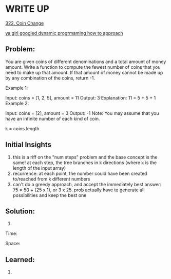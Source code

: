 #  WRITE UP
[322. Coin Change](https://leetcode.com/problems/coin-change/)<br/>

[ya girl googled dynamic progrmaming how to approach](https://www.freecodecamp.org/news/follow-these-steps-to-solve-any-dynamic-programming-interview-problem-cc98e508cd0e/)<br/>

## Problem: 
You are given coins of different denominations and a total amount of money amount. Write a function to compute the fewest number of coins that you need to make up that amount. If that amount of money cannot be made up by any combination of the coins, return -1.

Example 1:

Input: coins = [1, 2, 5], amount = 11
Output: 3 
Explanation: 11 = 5 + 5 + 1
Example 2:

Input: coins = [2], amount = 3
Output: -1
Note:
You may assume that you have an infinite number of each kind of coin.


k = coins.length


## Initial Insights
1. this is a riff on the "num steps" problem and the base concept is the same! at each step, the tree branches in k directions (where k is the length of the input array)
2. recurrence: at each point, the number could have been created to/reached from k different numbers
3. can't do a greedy approach, and accept the immediately best answer: 75 = 50 + (25 x 1), or 3 x 25. prob actually have to generate all possibilities and keep the best one

## Solution:
1. 

Time:

Space: 

## Learned:
1. 